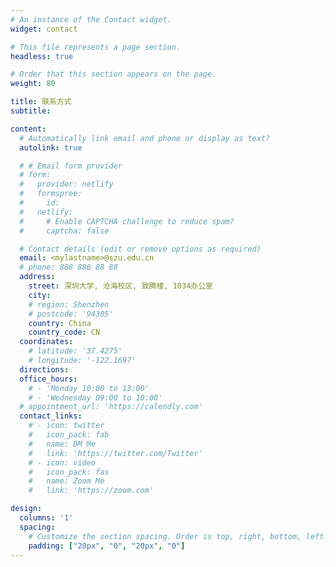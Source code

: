 ```yaml
---
# An instance of the Contact widget.
widget: contact

# This file represents a page section.
headless: true

# Order that this section appears on the page.
weight: 80

title: 联系方式
subtitle:

content:
  # Automatically link email and phone or display as text?
  autolink: true

  # # Email form provider
  # form:
  #   provider: netlify
  #   formspree:
  #     id:
  #   netlify:
  #     # Enable CAPTCHA challenge to reduce spam?
  #     captcha: false

  # Contact details (edit or remove options as required)
  email: <mylastname>@szu.edu.cn
  # phone: 888 888 88 88
  address:
    street: 深圳大学, 沧海校区, 致腾楼, 1034办公室
    city:
    # region: Shenzhen
    # postcode: '94305'
    country: China
    country_code: CN
  coordinates:
    # latitude: '37.4275'
    # longitude: '-122.1697'
  directions: 
  office_hours:
    # - 'Monday 10:00 to 13:00'
    # - 'Wednesday 09:00 to 10:00'
  # appointment_url: 'https://calendly.com'
  contact_links:
    # - icon: twitter
    #   icon_pack: fab
    #   name: DM Me
    #   link: 'https://twitter.com/Twitter'
    # - icon: video
    #   icon_pack: fas
    #   name: Zoom Me
    #   link: 'https://zoom.com'

design:
  columns: '1'
  spacing:
    # Customize the section spacing. Order is top, right, bottom, left.
    padding: ["20px", "0", "20px", "0"]
---
```

